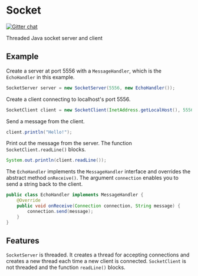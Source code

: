 # Socket

[![Gitter chat](https://badges.gitter.im/Join%20Chat.svg)](https://gitter.im/areong_Socket/Lobby)

Threaded Java socket server and client

## Example

Create a server at port 5556 with a `MessageHandler`, which is the `EchoHandler` in this example.
``` java
SocketServer server = new SocketServer(5556, new EchoHandler());
```

Create a client connecting to localhost's port 5556.
``` java
SocketClient client = new SocketClient(InetAddress.getLocalHost(), 5556);
```

Send a message from the client.
``` java
client.println("Hello!");
```

Print out the message from the server. The function `SocketClient.readLine()` blocks.
``` java
System.out.println(client.readLine());
```

The `EchoHandler` implements the `MessageHandler` interface and overrides the abstract method `onReceive()`. The argument `connection` enables you to send a string back to the client.
``` java
public class EchoHandler implements MessageHandler {
    @Override
    public void onReceive(Connection connection, String message) {
        connection.send(message);
    }
}
```

## Features

`SocketServer` is threaded. It creates a thread for accepting connections and creates a new thread each time a new client is connected.
`SocketClient` is not threaded and the function `readLine()` blocks.
